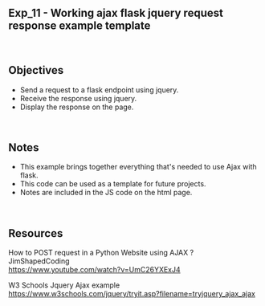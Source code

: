 ## Exp_11 - Working ajax flask jquery request response example template


<br>

## Objectives

- Send a request to a flask endpoint using jquery.
- Receive the response using jquery.
- Display the response on the page.

<br>

## Notes

- This example brings together everything that's needed to use Ajax with flask. 
- This code can be used as a template for future projects.
- Notes are included in the JS code on the html page.

<br>

## Resources

How to POST request in a Python Website using AJAX ?<br>
JimShapedCoding<br>
https://www.youtube.com/watch?v=UmC26YXExJ4

W3 Schools Jquery Ajax example<br>
https://www.w3schools.com/jquery/tryit.asp?filename=tryjquery_ajax_ajax

